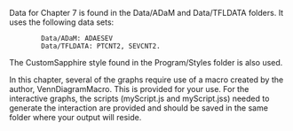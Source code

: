 Data for Chapter 7 is found in the Data/ADaM and Data/TFLDATA folders. 
It uses the following data sets:

            Data/ADaM: ADAESEV
            Data/TFLDATA: PTCNT2, SEVCNT2.


The CustomSapphire style found in the Program/Styles folder is also used.

In this chapter, several of the graphs require use of a macro created by the author, VennDiagramMacro. This is provided for your use.  For the interactive graphs, the scripts (myScript.js and myScript.jss) needed to generate the interaction are provided and should be saved in the same folder where your output will reside.
